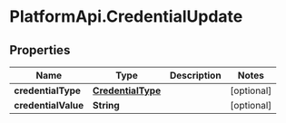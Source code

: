 # PlatformApi.CredentialUpdate

## Properties

| Name                | Type                                    | Description | Notes      |
| ------------------- | --------------------------------------- | ----------- | ---------- |
| **credentialType**  | [**CredentialType**](CredentialType.md) |             | [optional] |
| **credentialValue** | **String**                              |             | [optional] |
